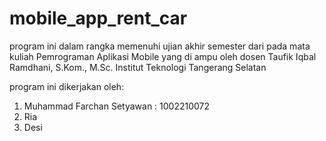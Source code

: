 # mobile_app_rent_car

program ini dalam rangka memenuhi ujian akhir semester dari pada mata kuliah Pemrograman Aplikasi Mobile
yang di ampu oleh dosen Taufik Iqbal Ramdhani, S.Kom., M.Sc.
Institut Teknologi Tangerang Selatan

program ini dikerjakan oleh:
1. Muhammad Farchan Setyawan : 1002210072
2. Ria
3. Desi
